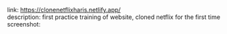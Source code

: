 link: https://clonenetflixharis.netlify.app/  
description: first practice training of website, cloned netflix for the first time  
screenshot: 
